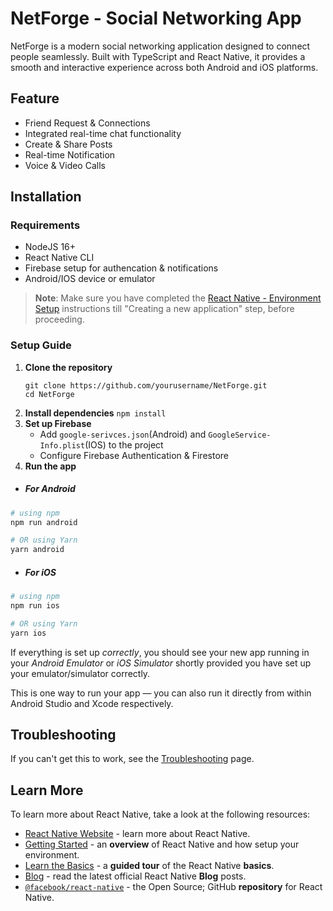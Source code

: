 
# NetForge - Social Networking App #
NetForge is a modern social networking application designed to connect people seamlessly. Built with TypeScript and React Native, it provides a smooth and interactive experience across both Android and iOS platforms.
## Feature
- Friend Request & Connections
- Integrated real-time chat functionality
- Create & Share Posts
- Real-time Notification
- Voice & Video Calls
## Installation
### Requirements
- NodeJS 16+
- React Native CLI
- Firebase setup for authencation & notifications
- Android/IOS device or emulator
>**Note**: Make sure you have completed the [React Native - Environment Setup](https://reactnative.dev/docs/environment-setup) instructions till "Creating a new application" step, before proceeding.

### Setup Guide
1. **Clone the repository**
   ```
   git clone https://github.com/yourusername/NetForge.git
   cd NetForge
   ```
2. **Install dependencies**
``` npm install ```
3. **Set up Firebase**
   - Add ```google-serivces.json```(Android) and ```GoogleService-Info.plist```(IOS) to the project
   - Configure Firebase Authentication & Firestore
4. **Run the app**
 - ##### For Android

```bash
# using npm
npm run android

# OR using Yarn
yarn android
```

- ##### For iOS

```bash
# using npm
npm run ios

# OR using Yarn
yarn ios
```

If everything is set up _correctly_, you should see your new app running in your _Android Emulator_ or _iOS Simulator_ shortly provided you have set up your emulator/simulator correctly.

This is one way to run your app — you can also run it directly from within Android Studio and Xcode respectively.


## Troubleshooting

If you can't get this to work, see the [Troubleshooting](https://reactnative.dev/docs/troubleshooting) page.

## Learn More

To learn more about React Native, take a look at the following resources:

- [React Native Website](https://reactnative.dev) - learn more about React Native.
- [Getting Started](https://reactnative.dev/docs/environment-setup) - an **overview** of React Native and how setup your environment.
- [Learn the Basics](https://reactnative.dev/docs/getting-started) - a **guided tour** of the React Native **basics**.
- [Blog](https://reactnative.dev/blog) - read the latest official React Native **Blog** posts.
- [`@facebook/react-native`](https://github.com/facebook/react-native) - the Open Source; GitHub **repository** for React Native.
